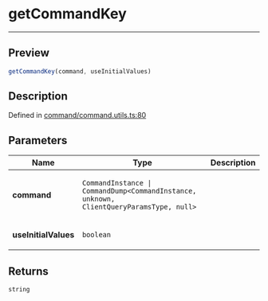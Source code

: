 
      
# getCommandKey

<div class="api-docs__separator" data-reactroot="">

---

</div><div class="api-docs__section">

## Preview

</div><div class="api-docs__preview fn">

```ts
getCommandKey(command, useInitialValues)
```

</div><div class="api-docs__section">

## Description

</div><div class="api-docs__description"><span class="api-docs__do-not-parse">



</span></div><div class="api-docs__definition">

Defined in [command/command.utils.ts:80](https://github.com/BetterTyped/hyper-fetch/blob/1a97772c/packages/core/src/command/command.utils.ts#L80)

</div><div class="api-docs__section">

## Parameters

</div><div class="api-docs__parameters"><table><thead><tr><th>Name</th><th>Type</th><th>Description</th></tr></thead><tbody><tr param-data="command"><td>

**command**

</td><td>

`CommandInstance | CommandDump<CommandInstance, unknown, ClientQueryParamsType, null>`

</td><td>



</td></tr><tr param-data="useInitialValues"><td>

**useInitialValues**

</td><td>

`boolean`

</td><td>



</td></tr></tbody></table></div><div class="api-docs__section">

## Returns

</div><div class="api-docs__returns">

```ts
string
```

</div>